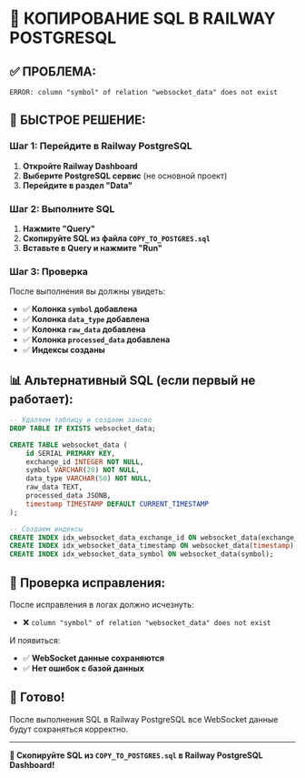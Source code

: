 # 🔧 КОПИРОВАНИЕ SQL В RAILWAY POSTGRESQL

## ✅ **ПРОБЛЕМА:**
```
ERROR: column "symbol" of relation "websocket_data" does not exist
```

## 🚀 **БЫСТРОЕ РЕШЕНИЕ:**

### **Шаг 1: Перейдите в Railway PostgreSQL**
1. **Откройте Railway Dashboard**
2. **Выберите PostgreSQL сервис** (не основной проект)
3. **Перейдите в раздел "Data"**

### **Шаг 2: Выполните SQL**
1. **Нажмите "Query"**
2. **Скопируйте SQL из файла `COPY_TO_POSTGRES.sql`**
3. **Вставьте в Query и нажмите "Run"**

### **Шаг 3: Проверка**
После выполнения вы должны увидеть:
- ✅ **Колонка `symbol` добавлена**
- ✅ **Колонка `data_type` добавлена**
- ✅ **Колонка `raw_data` добавлена**
- ✅ **Колонка `processed_data` добавлена**
- ✅ **Индексы созданы**

## 📊 **Альтернативный SQL (если первый не работает):**

```sql
-- Удаляем таблицу и создаем заново
DROP TABLE IF EXISTS websocket_data;

CREATE TABLE websocket_data (
    id SERIAL PRIMARY KEY,
    exchange_id INTEGER NOT NULL,
    symbol VARCHAR(20) NOT NULL,
    data_type VARCHAR(50) NOT NULL,
    raw_data TEXT,
    processed_data JSONB,
    timestamp TIMESTAMP DEFAULT CURRENT_TIMESTAMP
);

-- Создаем индексы
CREATE INDEX idx_websocket_data_exchange_id ON websocket_data(exchange_id);
CREATE INDEX idx_websocket_data_timestamp ON websocket_data(timestamp);
CREATE INDEX idx_websocket_data_symbol ON websocket_data(symbol);
```

## 🎯 **Проверка исправления:**

После исправления в логах должно исчезнуть:
- ❌ `column "symbol" of relation "websocket_data" does not exist`

И появиться:
- ✅ **WebSocket данные сохраняются**
- ✅ **Нет ошибок с базой данных**

## 🚀 **Готово!**

После выполнения SQL в Railway PostgreSQL все WebSocket данные будут сохраняться корректно.

---
**🔧 Скопируйте SQL из `COPY_TO_POSTGRES.sql` в Railway PostgreSQL Dashboard!** 